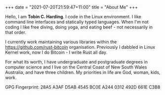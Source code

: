 +++
date = "2021-07-20T21:59:47+11:00"
title = "About Me"
+++

Hello, I am **Tobin C. Harding**. I code in the Linux environment. I
like command line interfaces and statically typed languages. When I'm
not coding I like free diving, doing yoga, and eating beef - not
necessarily in that order.

I currently work maintaining various libraries within the
https://github.com/rust-bitcoin organisation. Previously I dabbled in
Linux Kernel work, now I do Bitcoin - I write Rust all day.

For what its worth, I have undergraduate and postgraduate degrees in
computer science and I live on the Central Coast of New South Wales
Australia, and have three children. My priorities in life are God,
woman, kids, work.


GPG Fingerprint: 28A5 A3AF D5AB 4545 BC0E  A244 0312 492D 661E C3B8
